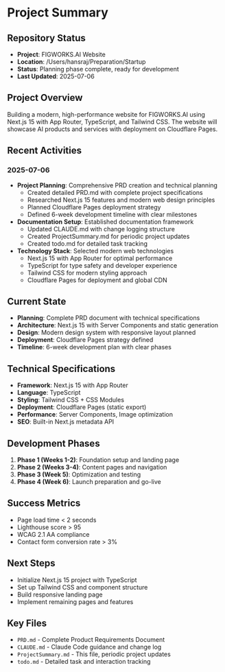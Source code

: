# Project Summary

## Repository Status
- **Project**: FIGWORKS.AI Website
- **Location**: /Users/hansraj/Preparation/Startup
- **Status**: Planning phase complete, ready for development
- **Last Updated**: 2025-07-06

## Project Overview
Building a modern, high-performance website for FIGWORKS.AI using Next.js 15 with App Router, TypeScript, and Tailwind CSS. The website will showcase AI products and services with deployment on Cloudflare Pages.

## Recent Activities

### 2025-07-06
- **Project Planning**: Comprehensive PRD creation and technical planning
  - Created detailed PRD.md with complete project specifications
  - Researched Next.js 15 features and modern web design principles
  - Planned Cloudflare Pages deployment strategy
  - Defined 6-week development timeline with clear milestones
- **Documentation Setup**: Established documentation framework
  - Updated CLAUDE.md with change logging structure
  - Created ProjectSummary.md for periodic project updates
  - Created todo.md for detailed task tracking
- **Technology Stack**: Selected modern web technologies
  - Next.js 15 with App Router for optimal performance
  - TypeScript for type safety and developer experience
  - Tailwind CSS for modern styling approach
  - Cloudflare Pages for deployment and global CDN

## Current State
- **Planning**: Complete PRD document with technical specifications
- **Architecture**: Next.js 15 with Server Components and static generation
- **Design**: Modern design system with responsive layout planned
- **Deployment**: Cloudflare Pages strategy defined
- **Timeline**: 6-week development plan with clear phases

## Technical Specifications
- **Framework**: Next.js 15 with App Router
- **Language**: TypeScript
- **Styling**: Tailwind CSS + CSS Modules
- **Deployment**: Cloudflare Pages (static export)
- **Performance**: Server Components, Image optimization
- **SEO**: Built-in Next.js metadata API

## Development Phases
1. **Phase 1 (Weeks 1-2)**: Foundation setup and landing page
2. **Phase 2 (Weeks 3-4)**: Content pages and navigation
3. **Phase 3 (Week 5)**: Optimization and testing
4. **Phase 4 (Week 6)**: Launch preparation and go-live

## Success Metrics
- Page load time < 2 seconds
- Lighthouse score > 95
- WCAG 2.1 AA compliance
- Contact form conversion rate > 3%

## Next Steps
- Initialize Next.js 15 project with TypeScript
- Set up Tailwind CSS and component structure
- Build responsive landing page
- Implement remaining pages and features

## Key Files
- `PRD.md` - Complete Product Requirements Document
- `CLAUDE.md` - Claude Code guidance and change log
- `ProjectSummary.md` - This file, periodic project updates
- `todo.md` - Detailed task and interaction tracking